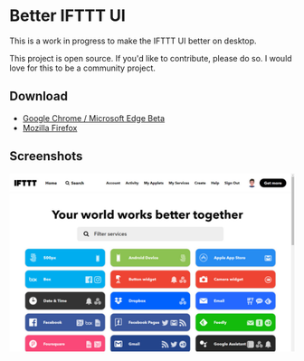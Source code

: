 # Better IFTTT UI

This is a work in progress to make the IFTTT UI better on desktop.

This project is open source. If you'd like to contribute, please do so. I would love for this to be a community project.

## Download

- [Google Chrome / Microsoft Edge Beta](https://chrome.google.com/webstore/detail/diopohabmpmmpdabhghdpjnkhlicfjnp)
- [Mozilla Firefox](https://addons.mozilla.org/en-US/firefox/addon/better-ifttt-ui/)

## Screenshots

![Home Page](Screenshots/Screenshot1.jpg "Home Page")
